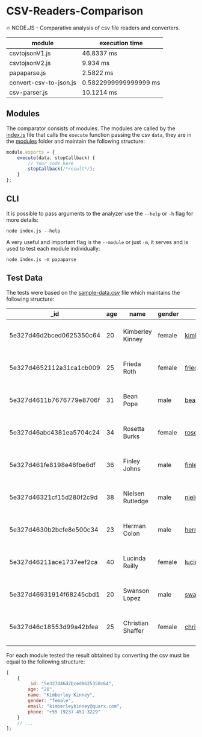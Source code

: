 # CSV-Readers-Comparison

🔥 NODE.JS - Comparative analysis of csv file readers and converters.

| module                 | execution time        |
| ---------------------- | --------------------- |
| csvtojsonV1.js         | 46.8337 ms            |
| csvtojsonV2.js         | 9.934 ms              |
| papaparse.js           | 2.5822 ms             |
| convert-csv-to-json.js | 0.5822999999999999 ms |
| csv-parser.js          | 10.1214 ms            |

## Modules

The comparator consists of modules.
The modules are called by the [index.js](./index.js) file that calls the `execute` function passing the csv `data`,
they are in the [modules](./modules/) folder and maintain the following structure:

```js
module.exports = {
    execute(data, stopCallback) {
        // Your code here
        stopCallback(/*result*/);
    }
};
```

## CLI

It is possible to pass arguments to the analyzer use the `--help` or `-h` flag for more details:

```console
node index.js --help
```

A very useful and important flag is the `--module` or just `-m`, it serves and is used to test each module individually:

```console
node index.js -m papaparse
```

## Test Data

The tests were based on the [sample-data.csv](./sample-data.csv) file which maintains the following structure:

| \_id                     | age | name              | gender | email                      | phone              |
| ------------------------ | --- | ----------------- | ------ | -------------------------- | ------------------ |
| 5e327d46d2bced0625350c64 | 20  | Kimberley Kinney  | female | kimberleykinney@quarx.com  | +55 (923) 451-3229 |
| 5e327d4652112a31ca1cb009 | 25  | Frieda Roth       | female | friedaroth@quarx.com       | +55 (928) 580-3096 |
| 5e327d4611b7676779e8706f | 31  | Bean Pope         | male   | beanpope@quarx.com         | +55 (839) 449-2320 |
| 5e327d46abc4381ea5704c24 | 34  | Rosetta Burks     | female | rosettaburks@quarx.com     | +55 (867) 587-3346 |
| 5e327d461fe8198e46fbe6df | 36  | Finley Johns      | male   | finleyjohns@quarx.com      | +55 (911) 578-3351 |
| 5e327d46321cf15d280f2c9d | 38  | Nielsen Rutledge  | male   | nielsenrutledge@quarx.com  | +55 (948) 406-3975 |
| 5e327d4630b2bcfe8e500c34 | 23  | Herman Colon      | male   | hermancolon@quarx.com      | +55 (861) 532-2341 |
| 5e327d46211ace1737eef2ca | 40  | Lucinda Reilly    | female | lucindareilly@quarx.com    | +55 (984) 563-3741 |
| 5e327d46931914f68245cbd1 | 20  | Swanson Lopez     | male   | swansonlopez@quarx.com     | +55 (977) 557-2674 |
| 5e327d46c18553d99a42bfea | 25  | Christian Shaffer | female | christianshaffer@quarx.com | +55 (836) 589-3118 |
|                          |

For each module tested the result obtained by converting the csv must be equal to the following structure:

```js
[
    {
        _id: "5e327d46d2bced0625350c64",
        age: "20",
        name: "Kimberley Kinney",
        gender: "female",
        email: "kimberleykinney@quarx.com",
        phone: "+55 (923) 451-3229"
    }
    // ...
];
```
